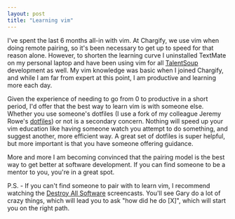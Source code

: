 ```yaml
---
layout: post
title: "Learning vim"
---
```

<p>I've spent the last 6 months all-in with vim. At Chargify, we use vim when doing remote pairing, so it's been necessary to get up to speed for that reason alone. However, to shorten the learning curve I uninstalled TextMate on my personal laptop and have been using vim for all <a href="https://talentsoup.com">TalentSoup</a> development as well. My vim knowledge was basic when I joined Chargify, and while I am far from expert at this point, I am productive and learning more each day.</p>

<p>Given the experience of needing to go from 0 to productive in a short period, I'd offer that the best way to learn vim is with someone else. Whether you use someone's dotfiles (I use a fork of my colleague Jeremy Rowe's <a href="https://github.com/jeremywrowe/dotfiles">dotfiles</a>) or not is a secondary concern. Nothing will speed up your vim education like having someone watch you attempt to do something, and suggest another, more efficient way. A great set of dotfiles is super helpful, but more important is that you have someone offering guidance.</p>

<p>More and more I am becoming convinced that the pairing model is the best way to get better at software development. If you can find someone to be a mentor to you, you're in a great spot.</p>

<p>P.S. - If you can't find someone to pair with to learn vim, I recommend watching the <a
href="http://destroyallsoftware.com">Destroy All Software</a>
screencasts. You'll see Gary do a lot of crazy things, which will lead
you to ask "how did he do [X]", which will start you on the right
path.</p> 
